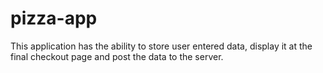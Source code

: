 # pizza-app

This application has the ability to store user entered data, display it at the final checkout page and post the data to the server.
